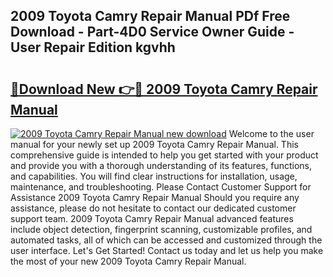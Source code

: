 ## 2009 Toyota Camry Repair Manual PDf Free Download - Part-4D0 Service Owner Guide - User Repair Edition kgvhh

# <h2><a href="http://bc36712.oget.top/?id=2009+Toyota+Camry+Repair+Manual">🔗Download New 👉🔴 2009 Toyota Camry Repair Manual</a></h2>

[![2009 Toyota Camry Repair Manual new download](https://i.imgur.com/5g1atiW.png)](http://bc36712.oget.top/?id=2009+Toyota+Camry+Repair+Manual)
Welcome to the user manual for your newly set up 2009 Toyota Camry Repair Manual. This comprehensive guide is intended to help you get started with your product and provide you with a thorough understanding of its features, functions, and capabilities. You will find clear instructions for installation, usage, maintenance, and troubleshooting. Please Contact Customer Support for Assistance 2009 Toyota Camry Repair Manual Should you require any assistance, please do not hesitate to contact our dedicated customer support team. 2009 Toyota Camry Repair Manual advanced features include object detection, fingerprint scanning, customizable profiles, and automated tasks, all of which can be accessed and customized through the user interface. Let's Get Started! Contact us today and let us help you make the most of your new 2009 Toyota Camry Repair Manual.
